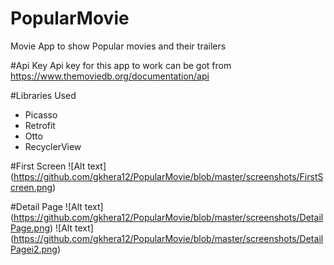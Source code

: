 # PopularMovie
Movie App to show Popular movies and their trailers

#Api Key
Api key for this app to work can be got from https://www.themoviedb.org/documentation/api

#Libraries Used
- Picasso
- Retrofit
- Otto
- RecyclerView

#First Screen
![Alt text] (https://github.com/gkhera12/PopularMovie/blob/master/screenshots/FirstScreen.png)

#Detail Page
![Alt text] (https://github.com/gkhera12/PopularMovie/blob/master/screenshots/DetailPage.png)
![Alt text] (https://github.com/gkhera12/PopularMovie/blob/master/screenshots/DetailPagei2.png)
